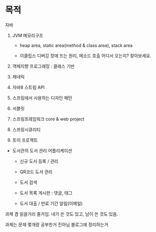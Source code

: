 # 목적

자바

1. JVM 메모리구조 

    - heap area, static area(method & class area), stack area
    
    - 이클립스 디버깅 창에 뜨는 원리, 메소드 호출  어디서 오는지? 찾아보세요.
    
   

2. 객체지향 프로그래밍 : 클래스 기반

3. 제네릭

4. 자바8 스트림 API

5. 스프링에서 사용하는 디자인 패턴

6. 서블릿

7. 스프링프레임워크 core & web project

8. 스프링시큐리티


0. 토이 프로젝트

- 도서관의 도서 관리 어플리케이션

    - 신규 도서 등록 / 관리

    - QR코드 도서 관리

    - 도서 검색

    - 도서 목록 게시판 : 댓글, 태그

    - 도서 대출 / 만료 기간 알림(이메일)


과제 겸 읽을거리 줄거임. 내가 쓴 것도 있고, 남이 쓴 것도 있음.

과제는 문제 몇개랑 공부한거 진아님 블로그에 정리하는거

